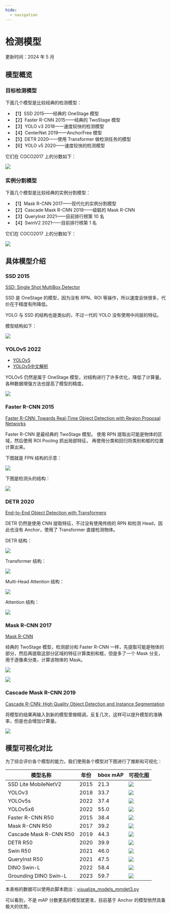 ```yaml
---
hide:
  - navigation
---
```


# 检测模型

更新时间：2024 年 5 月

## 模型概览

### 目标检测模型

下面几个模型是比较经典的检测模型：

* 【1】SSD 2015——经典的 OneStage 模型
* 【2】Faster R-CNN 2015——经典的 TwoStage 模型
* 【3】YOLO v3 2018——速度较快的检测模型
* 【4】CenterNet 2019——AnchorFree 模型
* 【5】DETR 2020——使用 Transformer 做检测任务的模型
* 【6】YOLO v5 2020——速度较快的检测模型

它们在 COCO2017 上的分数如下：

![](detection-models/detection-models.png)

### 实例分割模型

下面几个模型是比较经典的实例分割模型：

* 【1】Mask R-CNN 2017——现代化的实例分割模型
* 【2】Cascade Mask R-CNN 2019——级联的 Mask R-CNN
* 【3】QueryInst 2021——目前排行榜第 10 名
* 【4】SwinV2 2021——目前排行榜第 1 名

它们在 COCO2017 上的分数如下：

![](detection-models/instance-segmentation-models.png)

## 具体模型介绍

### SSD 2015

[SSD: Single Shot MultiBox Detector](https://arxiv.org/abs/1512.02325)

SSD 是 OneStage 的模型，因为没有 RPN、ROI 等操作，所以速度会快很多，代价在于精度有所降低。

YOLO 与 SSD 的结构也是类似的，不过一代的 YOLO 没有使用中间层的特征。

模型结构如下：

![](detection-models/ssd.png)

### YOLOv5 2022

* [YOLOv5](https://github.com/ultralytics/yolov5)
* [YOLOv5中文解析](https://zhuanlan.zhihu.com/p/172121380)

YOLOv5 仍然是属于 OneStage 模型，对结构进行了许多优化，降低了计算量。各种数据增强方法也提高了模型的精度。

![](detection-models/yolov5.png)

### Faster R-CNN 2015

[Faster R-CNN: Towards Real-Time Object Detection with Region Proposal Networks](https://arxiv.org/abs/1506.01497)

Faster R-CNN 是最经典的 TwoStage 模型。 使用 RPN 提取出可能是物体的区域，然后使用 ROI Pooling 抓出局部特征， 再使用分类和回归将类别和框的位置计算出来。

下图就是 FPN 结构的示意：

![](detection-models/faster-rcnn-rpn.png)

下图是检测头的结构：

![](detection-models/faster-rcnn-detection-head.png)

### DETR 2020

[End-to-End Object Detection with Transformers](https://arxiv.org/abs/2005.12872)

DETR 仍然是使用 CNN 提取特征，不过没有使用传统的 RPN 和检测 Head，因此也没有 Anchor，使用了 Transformer 直接检测物体。

DETR 结构：

![](detection-models/detr-structure.png)

Transformer 结构：

![](detection-models/detr-transformer.png)

Multi-Head Attention 结构：

![](detection-models/detr-multi-head-attention.png)

Attention 结构：

![](detection-models/detr-attention.png)

### Mask R-CNN 2017

[Mask R-CNN](https://arxiv.org/abs/1703.06870)

经典的 TwoStage 模型，检测部分和 Faster R-CNN 一样，先提取可能是物体的部分，然后再提取这部分区域的特征计算类别和框，但是多了一个 Mask 分支，用于逐像素分类，计算该物体的 Mask。

![](detection-models/mask-rcnn-1.png)

![](detection-models/mask-rcnn-2.png)

### Cascade Mask R-CNN 2019

[Cascade R-CNN: High Quality Object Detection and Instance Segmentation](https://arxiv.org/abs/1906.09756)

将模型的结果再输入到新的模型里做精调，反复几次，这样可以提升模型的准确率，但是也会增加计算量。

![](detection-models/cascade-mask-rcnn.png)

## 模型可视化对比

为了综合评价各个模型的能力，我们使用各个模型对下图进行了推断和可视化：

| 模型名称                   | 年份   | bbox mAP | 可视化图                                                                                                                                                                                                                                    |
|------------------------|------|----------|-----------------------------------------------------------------------------------------------------------------------------------------------------------------------------------------------------------------------------------------|
| SSD Lite MobileNetV2   | 2015 | 21.3     | [![](detection-models/demo/ssdlite_mobilenetv2_scratch_600e_coco_20210629_110627-974d9307.jpg)](detection-models/demo/ssdlite_mobilenetv2_scratch_600e_coco_20210629_110627-974d9307.jpg)                                               |
| YOLOv3                 | 2018 | 33.7     | [![](detection-models/demo/yolov3_d53_fp16_mstrain-608_273e_coco_20210517_213542-4bc34944.jpg)](detection-models/demo/yolov3_d53_fp16_mstrain-608_273e_coco_20210517_213542-4bc34944.jpg)                                               |
| YOLOv5s                | 2022 | 37.4     | [![](detection-models/demo/yolov5s.jpg)](detection-models/demo/yolov5s.jpg)                                                                                                                                                             |
| YOLOv5x6               | 2022 | 55.0     | [![](detection-models/demo/yolov5x6.jpg)](detection-models/demo/yolov5x6.jpg)                                                                                                                                                           |
| Faster R-CNN R50       | 2015 | 38.4     | [![](detection-models/demo/faster-rcnn_r50_fpn_2x_coco_38.4.jpg)](detection-models/demo/faster-rcnn_r50_fpn_2x_coco_38.4.jpg)                                                   |
| Mask R-CNN R50         | 2017 | 39.2     | [![](detection-models/demo/mask-rcnn_r50_fpn_2x_coco_39.2.jpg)](detection-models/demo/mask-rcnn_r50_fpn_2x_coco_39.2.jpg)                                             |
| Cascade Mask R-CNN R50 | 2019 | 44.3     | [![](detection-models/demo/cascade_mask_rcnn_r50_fpn_mstrain_3x_coco_20210628_164719-5bdc3824.jpg)](detection-models/demo/cascade_mask_rcnn_r50_fpn_mstrain_3x_coco_20210628_164719-5bdc3824.jpg)                                       |
| DETR R50               | 2020 | 39.9     | [![](detection-models/demo/detr_r50_8xb2-150e_coco_39.9.jpg)](detection-models/demo/detr_r50_8xb2-150e_coco_39.9.jpg)                                                                             |
| Swin R50               | 2021 | 46.0     | [![](detection-models/demo/mask_rcnn_swin-t-p4-w7_fpn_ms-crop-3x_coco_20210906_131725-bacf6f7b.jpg)](detection-models/demo/mask_rcnn_swin-t-p4-w7_fpn_ms-crop-3x_coco_20210906_131725-bacf6f7b.jpg)                                     |
| QueryInst R50          | 2021 | 47.5     | [![](detection-models/demo/queryinst_r50_fpn_300_proposals_crop_mstrain_480-800_3x_coco_20210904_101802-85cffbd8.jpg)](detection-models/demo/queryinst_r50_fpn_300_proposals_crop_mstrain_480-800_3x_coco_20210904_101802-85cffbd8.jpg) |
| DINO Swin-L | 2022 | 58.4 | [![](detection-models/demo/dino-5scale_swin-l_8xb2-36e_coco_58.4.jpg)](detection-models/demo/dino-5scale_swin-l_8xb2-36e_coco_58.4.jpg) |
| Grounding DINO Swin-L | 2023 | 59.7 | [![](detection-models/demo/grounding_dino_swin-b_finetune_16xb2_1x_coco_59.7.jpg)](detection-models/demo/grounding_dino_swin-b_finetune_16xb2_1x_coco_59.7.jpg) |

本表格的数据可以使用此脚本跑出：[visualize_models_mmdet3.py](detection-models/visualize_models_mmdet3.py)

可以看到，不是 mAP 分数更高的模型就更准，目前基于 Anchor 的模型依然具备极大的优势。
